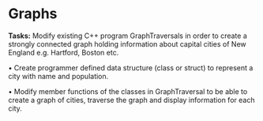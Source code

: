 Graphs
======
**Tasks:**
Modify existing C++ program GraphTraversals in order to create a strongly connected graph holding information about capital cities of New England e.g. Hartford, Boston etc.

• Create programmer defined data structure (class or struct) to represent a city with name and population.

• Modify member functions of the classes in GraphTraversal to be able to create a graph of cities, traverse the graph and   display information for each city.
